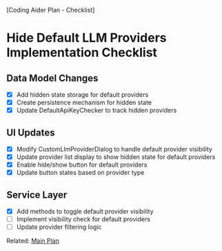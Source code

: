[Coding Aider Plan - Checklist]

# Hide Default LLM Providers Implementation Checklist

## Data Model Changes

- [x] Add hidden state storage for default providers
- [x] Create persistence mechanism for hidden state
- [x] Update DefaultApiKeyChecker to track hidden providers

## UI Updates

- [x] Modify CustomLlmProviderDialog to handle default provider visibility
- [x] Update provider list display to show hidden state for default providers
- [x] Enable hide/show button for default providers
- [x] Update button states based on provider type

## Service Layer

- [x] Add methods to toggle default provider visibility
- [ ] Implement visibility check for default providers
- [ ] Update provider filtering logic

Related: [Main Plan](hide_default_llm_providers.md)
